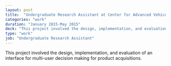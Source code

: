 ```yaml
---
layout: post
title:  "Undergraduate Research Assistant at Center for Advanced Vehicular Systems"
categories: "work"
duration: "January 2015-May 2015"
deck: "This project involved the design, implementation, and evaluation of an interface for multi-user decision making for product acquisitions. ​"
type: "work"
job: "Undergraduate Research Assistant"
---
```



This project involved the design, implementation, and evaluation of an interface for multi-user decision making for product acquisitions.
